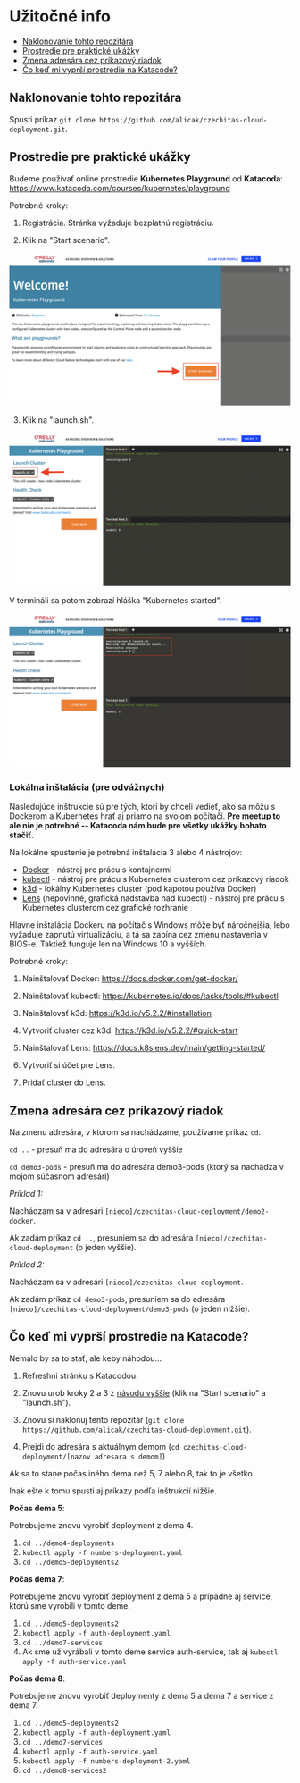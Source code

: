 # Užitočné info

- [Naklonovanie tohto repozitára](#naklonovanie)
- [Prostredie pre praktické ukážky](#prostredie)
- [Zmena adresára cez príkazový riadok](#zmena-adresara)
- [Čo keď mi vyprší prostredie na Katacode?](#vyprsi-prostredie)

<a name="naklonovanie"></a>

## Naklonovanie tohto repozitára

Spusti príkaz `git clone https://github.com/alicak/czechitas-cloud-deployment.git`.

<a name="prostredie"></a>

## Prostredie pre praktické ukážky

Budeme používať online prostredie **Kubernetes Playground** od **Katacoda**: https://www.katacoda.com/courses/kubernetes/playground

Potrebné kroky:

1. Registrácia. Stránka vyžaduje bezplatnú registráciu.

2. Klik na "Start scenario".

![image](images/katacoda1.png)

3. Klik na "launch.sh".

![image](images/katacoda2.png)

V termináli sa potom zobrazí hláška "Kubernetes started".

![image](images/katacoda3.png)

### Lokálna inštalácia (pre odvážnych)

Nasledujúce inštrukcie sú pre tých, ktorí by chceli vedieť, ako sa môžu s Dockerom a Kubernetes hrať aj priamo na svojom počítači. **Pre meetup to ale nie je potrebné -- Katacoda nám bude pre všetky ukážky bohato stačiť.**

Na lokálne spustenie je potrebná inštalácia 3 alebo 4 nástrojov:
- [Docker](https://www.docker.com/) - nástroj pre prácu s kontajnermi
- [kubectl](https://kubernetes.io/docs/reference/kubectl/) - nástroj pre prácu s Kubernetes clusterom cez príkazový riadok
- [k3d](https://k3d.io/v5.2.2/) - lokálny Kubernetes cluster (pod kapotou používa Docker)
- [Lens](https://k8slens.dev) (nepovinné, grafická nadstavba nad kubectl) - nástroj pre prácu s Kubernetes clusterom cez grafické rozhranie

Hlavne inštalácia Dockeru na počítač s Windows môže byť náročnejšia, lebo vyžaduje zapnutú virtualizáciu, a tá sa zapína cez zmenu nastavenia v BIOS-e. Taktiež funguje len na Windows 10 a vyšších.

Potrebné kroky:

1. Nainštalovať Docker: https://docs.docker.com/get-docker/

2. Nainštalovať kubectl: https://kubernetes.io/docs/tasks/tools/#kubectl

3. Nainštalovať k3d: https://k3d.io/v5.2.2/#installation

4. Vytvoriť cluster cez k3d: https://k3d.io/v5.2.2/#quick-start

5. Nainštalovať Lens: https://docs.k8slens.dev/main/getting-started/

6. Vytvoriť si účet pre Lens.

7. Pridať cluster do Lens.

<a name="zmena-adresara"></a>

## Zmena adresára cez príkazový riadok

Na zmenu adresára, v ktorom sa nachádzame, používame príkaz `cd`.

`cd ..` - presuň ma do adresára o úroveň vyššie

`cd demo3-pods` - presuň ma do adresára demo3-pods (ktorý sa nachádza v mojom súčasnom adresári)

*Príklad 1:*

Nachádzam sa v adresári `[nieco]/czechitas-cloud-deployment/demo2-docker`. 

Ak zadám príkaz `cd ..`, presuniem sa do adresára `[nieco]/czechitas-cloud-deployment` (o jeden vyššie).

*Príklad 2:*

Nachádzam sa v adresári `[nieco]/czechitas-cloud-deployment`.

Ak zadám príkaz `cd demo3-pods`, presuniem sa do adresára `[nieco]/czechitas-cloud-deployment/demo3-pods` (o jeden nižšie).

<a name="vyprsi-prostredie"></a>

## Čo keď mi vyprší prostredie na Katacode?

Nemalo by sa to stať, ale keby náhodou... 

1. Refreshni stránku s Katacodou.

2. Znovu urob kroky 2 a 3 z [návodu vyššie](#prostredie) (klik na "Start scenario" a "launch.sh").

3. Znovu si naklonuj tento repozitár (`git clone https://github.com/alicak/czechitas-cloud-deployment.git`). 

4. Prejdi do adresára s aktuálnym demom (`cd czechitas-cloud-deployment/[nazov adresara s demom]`)

Ak sa to stane počas iného dema než 5, 7 alebo 8, tak to je všetko. 

Inak ešte k tomu spusti aj príkazy podľa inštrukcií nižšie. 

**Počas dema 5**:

Potrebujeme znovu vyrobiť deployment z dema 4.

1. `cd ../demo4-deployments`
2. `kubectl apply -f numbers-deployment.yaml`
3. `cd ../demo5-deployments2`

**Počas dema 7**:

Potrebujeme znovu vyrobiť deployment z dema 5 a prípadne aj service, ktorú sme vyrobili v tomto deme.

1. `cd ../demo5-deployments2`
2. `kubectl apply -f auth-deployment.yaml`
3. `cd ../demo7-services`
4. Ak sme už vyrábali v tomto deme service auth-service, tak aj `kubectl apply -f auth-service.yaml`

**Počas dema 8**:

Potrebujeme znovu vyrobiť deploymenty z dema 5 a dema 7 a service z dema 7.

1. `cd ../demo5-deployments2`
2. `kubectl apply -f auth-deployment.yaml`
3. `cd ../demo7-services`
4. `kubectl apply -f auth-service.yaml`
5. `kubectl apply -f numbers-deployment-2.yaml`
6. `cd ../demo8-services2`


